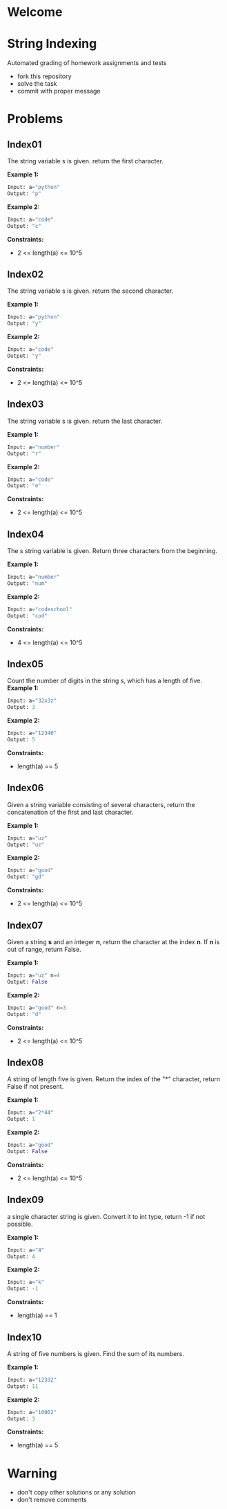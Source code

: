 # Welcome
# String Indexing

Automated grading of homework assignments and tests
- fork this repository
- solve the task
- commit with proper message

# Problems
## Index01

  The string variable s is given. return the first character.

**Example 1:**

```Python
Input: a="python"
Output: "p"

```

**Example 2:**

```Python
Input: a="code"
Output: "c"

```

**Constraints:**

  - 2 <= length(a) <= 10^5

## Index02

  The string variable s is given. return the second character.

**Example 1:**

```Python
Input: a="python"
Output: "y"

```

**Example 2:**

```Python
Input: a="code"
Output: "y"

```

**Constraints:**

  - 2 <= length(a) <= 10^5

## Index03

  The string variable s is given. return the last character.

**Example 1:**

```Python
Input: a="number"
Output: "r"

```

**Example 2:**

```Python
Input: a="code"
Output: "e"

```

**Constraints:**

  - 2 <= length(a) <= 10^5

## Index04

  The s string variable is given. Return three characters from the beginning.

**Example 1:**

```Python
Input: a="number"
Output: "num"

```

**Example 2:**

```Python
Input: a="codeschool"
Output: "cod"

```

**Constraints:**

  - 4 <= length(a) <= 10^5

## Index05

Count the number of digits in the string s, which has a length of five.
**Example 1:**

```Python
Input: a="32x3z"
Output: 3

```

**Example 2:**

```Python
Input: a="12340"
Output: 5

```

**Constraints:**

  - length(a) == 5

## Index06

Given a string variable consisting of several characters, return the concatenation of the first and last character.

**Example 1:**

```Python
Input: a="uz"
Output: "uz"

```

**Example 2:**

```Python
Input: a="good"
Output: "gd"

```

**Constraints:**

  - 2 <= length(a) <= 10^5

## Index07

Given a string **s** and an integer **n**, return the character at the index **n**. 
If **n** is out of range, return False.

**Example 1:**

```Python
Input: a="uz" n=4
Output: False

```

**Example 2:**

```Python
Input: a="good" n=3
Output: "d"

```

**Constraints:**

  - 2 <= length(a) <= 10^5

## Index08

  A string of length five is given. Return the index of the "*" character, return False if not present.

**Example 1:**

```Python
Input: a="2*44"
Output: 1

```

**Example 2:**

```Python
Input: a="good"
Output: False

```

**Constraints:**

  - 2 <= length(a) <= 10^5

## Index09

  a single character string is given. Convert it to int type, return -1 if not possible.

**Example 1:**

```Python
Input: a="4"
Output: 4

```

**Example 2:**

```Python
Input: a="k"
Output: -1

```

**Constraints:**

  - length(a) == 1

## Index10

  A string of five numbers is given. Find the sum of its numbers.

**Example 1:**

```Python
Input: a="12332"
Output: 11

```

**Example 2:**

```Python
Input: a="10002"
Output: 3

```

**Constraints:**

  - length(a) == 5

# Warning
- don't copy other solutions or any solution
- don't remove comments
